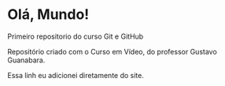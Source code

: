 # Olá, Mundo!
 Primeiro repositorio do curso Git e GitHub

 Repositório criado com o Curso em Vídeo, do professor Gustavo Guanabara.

 Essa linh eu adicionei diretamente do site.
